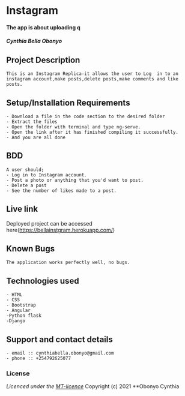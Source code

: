 # Instagram
#### The app is about uploading q
#### *Cynthia Bella Obonyo*
## Project Description
    This is an Instagram Replica-it allows the user to Log  in to an instagram account,make posts,delete posts,make comments and like posts.

## Setup/Installation Requirements
    - Download a file in the code section to the desired folder
    - Extract the files
    - Open the folder with terminal and type ng-serve.
    - Open the link after it has finished compiling it successfully.
    - And you are all done


## BDD
    A user should;
    - Log in to Instagram account.
    - Post a photo or anything that you'd want to post.
    - Delete a post
    - See the number of likes made to a post.

## Live link
Deployed project can be accessed here(https://bellainstgram.herokuapp.com/)

## Known Bugs
    The application works perfectly well, no bugs.

## Technologies used
    - HTML
    - CSS
    - Bootstrap
    - Angular
    -Python flask
    -Django

## Support and contact details
    - email :: cynthiabella.obonyo@gmail.com
    - phone :: +254792625077

### License
*Licenced under the [MT-licence]()*
Copyright (c) 2021 **Obonyo  Cynthia
